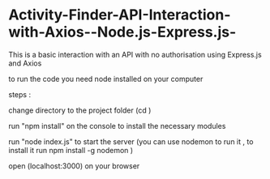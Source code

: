 # Activity-Finder-API-Interaction-with-Axios--Node.js-Express.js-
This is a basic interaction with an API with no authorisation using Express.js and Axios






to run the code you need node installed on your computer 


steps :

change directory to the project folder (cd <project-path>)

run "npm install" on the console to install the necessary modules

run "node index.js" to start the server (you can use nodemon to run it , to install it run npm install -g nodemon )

open (localhost:3000) on your browser


